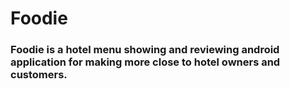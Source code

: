 # Foodie

### Foodie is a hotel menu showing and reviewing android application for making more close to hotel owners and customers.
